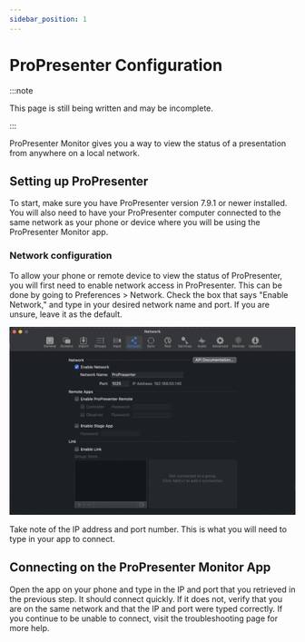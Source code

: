 ```yaml
---
sidebar_position: 1
---
```


# ProPresenter Configuration

:::note

This page is still being written and may be incomplete.

:::

ProPresenter Monitor gives you a way to view the status of a presentation from anywhere on a local network.

## Setting up ProPresenter

To start, make sure you have ProPresenter version 7.9.1 or newer installed. You will also need to have your ProPresenter computer connected to the same network as your phone or device where you will be using the ProPresenter Monitor app.

### Network configuration

To allow your phone or remote device to view the status of ProPresenter, you will first need to enable network access in ProPresenter. This can be done by going to Preferences > Network. Check the box that says "Enable Network," and type in your desired network name and port. If you are unsure, leave it as the default.

![Example Network Configuration](../static/img/propresenter-network-preferences.png)

Take note of the IP address and port number. This is what you will need to type in your app to connect.

## Connecting on the ProPresenter Monitor App

Open the app on your phone and type in the IP and port that you retrieved in the previous step. It should connect quickly. If it does not, verify that you are on the same network and that the IP and port were typed correctly. If you continue to be unable to connect, visit the troubleshooting page for more help.
